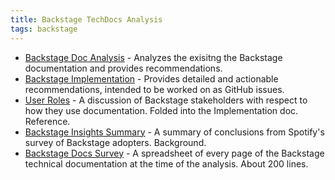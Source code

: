 ```yaml
---
title: Backstage TechDocs Analysis
tags: backstage
---
```


- [Backstage Doc Analysis](backstage-analysis.md) - Analyzes the exisitng the Backstage documentation and provides recommendations.
- [Backstage Implementation](backstage-implementation.md) - Provides detailed and actionable recommendations, intended to be worked on as GitHub issues.
- [User Roles](user-roles.md) - A discussion of Backstage stakeholders with respect to how they use documentation. Folded into the Implementation doc. Reference.
- [Backstage Insights Summary](backstage-insights-summary.md) - A summary of conclusions from Spotify's survey of Backstage adopters. Background.
- [Backstage Docs Survey](backstage-doc-survey.csv) - A spreadsheet of every page of the Backstage technical documentation at the time of the analysis. About 200 lines.
